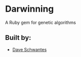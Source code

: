 Darwinning
==========
A Ruby gem for genetic algorithms

## Built by:
* [Dave Schwantes](https://github.com/dorkrawk "dorkrawk")